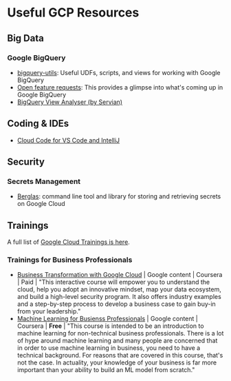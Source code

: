 # Useful GCP Resources

## Big Data
### Google BigQuery
- [bigquery-utils](https://github.com/GoogleCloudPlatform/bigquery-utils): Useful UDFs, scripts, and views for working with Google BigQuery
- [Open feature requests]( https://issuetracker.google.com/issues?q=componentid:187149%20status:open): This provides a glimpse into what's coming up in Google BigQuery
- [BigQuery View Analyser (by Servian)](https://github.com/servian/bigquery-view-analyzer)

## Coding & IDEs
- [Cloud Code for VS Code and IntelliJ](https://cloud.google.com/code/)

## Security
### Secrets Management
- [Berglas](https://github.com/GoogleCloudPlatform/berglas): command line tool and library for storing and retrieving secrets on Google Cloud


## Trainings
A full list of [Google Cloud Trainings is here](https://cloud.google.com/training/).

### Trainings for Business Professionals
- [Business Transformation with Google Cloud](https://www.coursera.org/promo/bt_googlecloud_offer?utm_source=googlecloud&utm_medium=institutions&utm_campaign=oct19_bt_bdm_blog) | Google content | Coursera | Paid | "This interactive course will empower you to understand the cloud, help you adopt an innovative mindset, map your data ecosystem, and build a high-level security program. It also offers industry examples and a step-by-step process to develop a business case to gain buy-in from your leadership."
- [Machine Learning for Busienss Professionals](https://www.coursera.org/learn/machine-learning-business-professionals?utm_source=googlecloud&utm_medium=institutions&utm_campaign=oct_ml_bdm_blog) | Google content | Coursera | **Free** | "This course is intended to be an introduction to machine learning for non-technical business professionals. There is a lot of hype around machine learning and many people are concerned that in order to use machine learning in business, you need to have a technical background. For reasons that are covered in this course, that's not the case. In actuality, your knowledge of your business is far more important than your ability to build an ML model from scratch."
